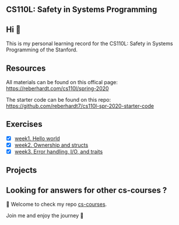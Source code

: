 ## CS110L: Safety in Systems Programming
## Hi 👋

This is my personal learning record for the CS110L: Safety in Systems Programming of the Stanford.

## Resources

All materials can be found on this offical page: <https://reberhardt.com/cs110l/spring-2020>

The starter code can be found on this repo: <https://github.com/reberhardt7/cs110l-spr-2020-starter-code>

## Exercises

- [x] [week1. Hello world](./Exercises/week1)
- [x] [week2. Ownership and structs](./Exercises/week2)
- [x] [week3. Error handling, I/O, and traits](./Exercises/week3)

## Projects

## Looking for answers for other cs-courses ?

:hugs: Welcome to check my repo [cs-courses](https://github.com/MartinLwx/cs-courses). 



Join me and enjoy the journey :rocket:
